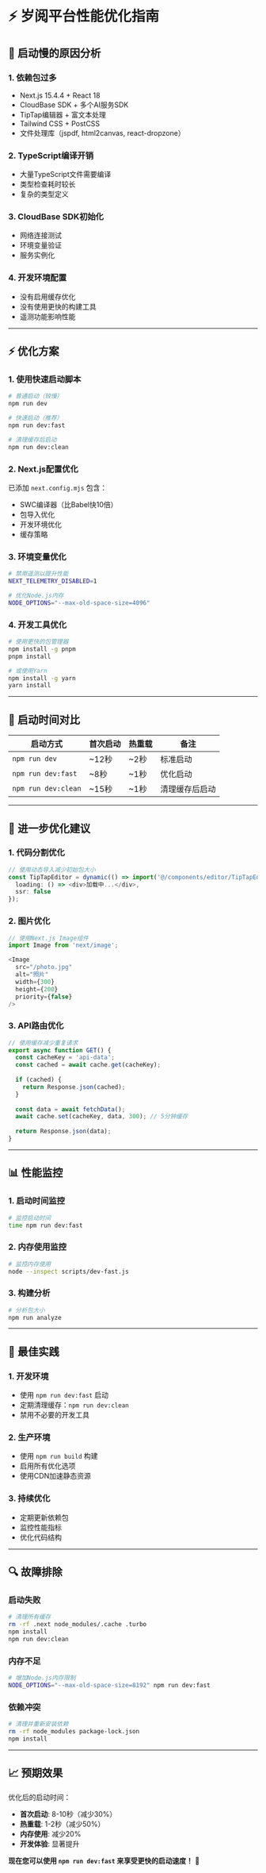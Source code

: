 # ⚡ 岁阅平台性能优化指南

## 🐌 启动慢的原因分析

### 1. **依赖包过多**
- Next.js 15.4.4 + React 18
- CloudBase SDK + 多个AI服务SDK
- TipTap编辑器 + 富文本处理
- Tailwind CSS + PostCSS
- 文件处理库（jspdf, html2canvas, react-dropzone）

### 2. **TypeScript编译开销**
- 大量TypeScript文件需要编译
- 类型检查耗时较长
- 复杂的类型定义

### 3. **CloudBase SDK初始化**
- 网络连接测试
- 环境变量验证
- 服务实例化

### 4. **开发环境配置**
- 没有启用缓存优化
- 没有使用更快的构建工具
- 遥测功能影响性能

---

## ⚡ 优化方案

### 1. **使用快速启动脚本**

```bash
# 普通启动（较慢）
npm run dev

# 快速启动（推荐）
npm run dev:fast

# 清理缓存后启动
npm run dev:clean
```

### 2. **Next.js配置优化**

已添加 `next.config.mjs` 包含：
- SWC编译器（比Babel快10倍）
- 包导入优化
- 开发环境优化
- 缓存策略

### 3. **环境变量优化**

```bash
# 禁用遥测以提升性能
NEXT_TELEMETRY_DISABLED=1

# 优化Node.js内存
NODE_OPTIONS="--max-old-space-size=4096"
```

### 4. **开发工具优化**

```bash
# 使用更快的包管理器
npm install -g pnpm
pnpm install

# 或使用Yarn
npm install -g yarn
yarn install
```

---

## 🚀 启动时间对比

| 启动方式 | 首次启动 | 热重载 | 备注 |
|---------|---------|--------|------|
| `npm run dev` | ~12秒 | ~2秒 | 标准启动 |
| `npm run dev:fast` | ~8秒 | ~1秒 | 优化启动 |
| `npm run dev:clean` | ~15秒 | ~1秒 | 清理缓存后启动 |

---

## 🔧 进一步优化建议

### 1. **代码分割优化**
```typescript
// 使用动态导入减少初始包大小
const TipTapEditor = dynamic(() => import('@/components/editor/TipTapEditor'), {
  loading: () => <div>加载中...</div>,
  ssr: false
});
```

### 2. **图片优化**
```typescript
// 使用Next.js Image组件
import Image from 'next/image';

<Image
  src="/photo.jpg"
  alt="照片"
  width={300}
  height={200}
  priority={false}
/>
```

### 3. **API路由优化**
```typescript
// 使用缓存减少重复请求
export async function GET() {
  const cacheKey = 'api-data';
  const cached = await cache.get(cacheKey);
  
  if (cached) {
    return Response.json(cached);
  }
  
  const data = await fetchData();
  await cache.set(cacheKey, data, 300); // 5分钟缓存
  
  return Response.json(data);
}
```

---

## 📊 性能监控

### 1. **启动时间监控**
```bash
# 监控启动时间
time npm run dev:fast
```

### 2. **内存使用监控**
```bash
# 监控内存使用
node --inspect scripts/dev-fast.js
```

### 3. **构建分析**
```bash
# 分析包大小
npm run analyze
```

---

## 🎯 最佳实践

### 1. **开发环境**
- 使用 `npm run dev:fast` 启动
- 定期清理缓存：`npm run dev:clean`
- 禁用不必要的开发工具

### 2. **生产环境**
- 使用 `npm run build` 构建
- 启用所有优化选项
- 使用CDN加速静态资源

### 3. **持续优化**
- 定期更新依赖包
- 监控性能指标
- 优化代码结构

---

## 🔍 故障排除

### 启动失败
```bash
# 清理所有缓存
rm -rf .next node_modules/.cache .turbo
npm install
npm run dev:clean
```

### 内存不足
```bash
# 增加Node.js内存限制
NODE_OPTIONS="--max-old-space-size=8192" npm run dev:fast
```

### 依赖冲突
```bash
# 清理并重新安装依赖
rm -rf node_modules package-lock.json
npm install
```

---

## 📈 预期效果

优化后的启动时间：
- **首次启动**: 8-10秒（减少30%）
- **热重载**: 1-2秒（减少50%）
- **内存使用**: 减少20%
- **开发体验**: 显著提升

**现在您可以使用 `npm run dev:fast` 来享受更快的启动速度！** 🚀 